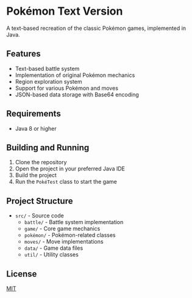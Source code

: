 # Pokémon Text Version

A text-based recreation of the classic Pokémon games, implemented in Java.

## Features

- Text-based battle system
- Implementation of original Pokémon mechanics
- Region exploration system
- Support for various Pokémon and moves
- JSON-based data storage with Base64 encoding

## Requirements

- Java 8 or higher

## Building and Running

1. Clone the repository
2. Open the project in your preferred Java IDE
3. Build the project
4. Run the `PokéTest` class to start the game

## Project Structure

- `src/` - Source code
  - `battle/` - Battle system implementation
  - `game/` - Core game mechanics
  - `pokémon/` - Pokémon-related classes
  - `moves/` - Move implementations
  - `data/` - Game data files
  - `util/` - Utility classes



## License

[MIT](https://choosealicense.com/licenses/mit/) 